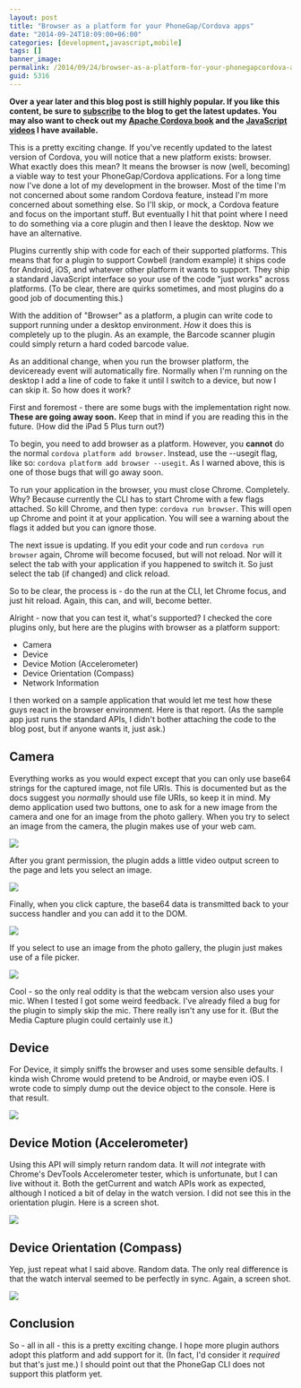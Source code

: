 ```yaml
---
layout: post
title: "Browser as a platform for your PhoneGap/Cordova apps"
date: "2014-09-24T18:09:00+06:00"
categories: [development,javascript,mobile]
tags: []
banner_image: 
permalink: /2014/09/24/browser-as-a-platform-for-your-phonegapcordova-apps
guid: 5316
---
```


<strong>Over a year later and this blog post is still highly popular. If you like this content, be sure to <a href="https://feedburner.google.com/fb/a/mailverify?uri=RaymondCamdensBlog&loc=en_US">subscribe</a> to the blog to get the latest updates. You may also want to check out my <a href="http://www.manning.com/camden">Apache Cordova book</a> and the <a href="/about-me">JavaScript videos</a> I have available.</strong>

<p>
This is a pretty exciting change. If you've recently updated to the latest version of Cordova, you will notice that a new platform exists: browser. What exactly does this mean? It means the browser is now (well, becoming) a viable way to test your PhoneGap/Cordova applications. For a long time now I've done a lot of my development in the browser. Most of the time I'm not concerned about some random Cordova feature, instead I'm more concerned about something else. So I'll skip, or mock, a Cordova feature and focus on the important stuff. But eventually I hit that point where I need to do something via a core plugin and then I leave the desktop. Now we have an alternative.
</p>
<!--more-->
<p>
Plugins currently ship with code for each of their supported platforms. This means that for a plugin to support Cowbell (random example) it ships code for Android, iOS, and whatever other platform it wants to support. They ship a standard JavaScript interface so your use of the code "just works" across platforms. (To be clear, there are quirks sometimes, and most plugins do a good job of documenting this.)
</p>

<p>
With the addition of "Browser" as a platform, a plugin can write code to support running under a desktop environment. <i>How</i> it does this is completely up to the plugin. As an example, the Barcode scanner plugin could simply return a hard coded barcode value. 
</p>

<p>
As an additional change, when you run the browser platform, the deviceready event will automatically fire. Normally when I'm running on the desktop I add a line of code to fake it until I switch to a device, but now I can skip it. So how does it work?
</p>

<p>
First and foremost - there are some bugs with the implementation right now. <strong>These are going away soon.</strong> Keep that in mind if you are reading this in the future. (How did the iPad 5 Plus turn out?)
</p>

<p>
To begin, you need to add browser as a platform. However, you <strong>cannot</strong> do the normal <code>cordova platform add browser</code>. Instead, use the --usegit flag, like so: <code>cordova platform add browser --usegit</code>. As I warned above, this is one of those bugs that will go away soon.
</p>

<p>
To run your application in the browser, you must close Chrome. Completely. Why? Because currently the CLI has to start Chrome with a few flags attached. So kill Chrome, and then type: <code>cordova run browser</code>. This will open up Chrome and point it at your application. You will see a warning about the flags it added but you can ignore those.
</p>

<p>
The next issue is updating. If you edit your code and run <code>cordova run browser</code> again, Chrome will become focused, but will not reload. Nor will it select the tab with your application if you happened to switch it. So just select the tab (if changed) and click reload.
</p>

<p>
So to be clear, the process is - do the run at the CLI, let Chrome focus, and just hit reload. Again, this can, and will, become better.
</p>

<p>
Alright - now that you can test it, what's supported? I checked the core plugins only, but here are the plugins with browser as a platform support:
</p>

<ul>
<li>Camera</li>
<li>Device</li>
<li>Device Motion (Accelerometer)</li>
<li>Device Orientation (Compass)</li>
<li>Network Information</li>
</ul>

<p>
I then worked on a sample application that would let me test how these guys react in the browser environment. Here is that report. (As the sample app just runs the standard APIs, I didn't bother attaching the code to the blog post, but if anyone wants it, just ask.)
</p>

<h2>Camera</h2>

<p>
Everything works as you would expect except that you can only use base64 strings for the captured image, not file URIs. This is documented but as the docs suggest you <i>normally</i> should use file URIs, so keep it in mind. My demo application used two buttons, one to ask for a new image from the camera and one for an image from the photo gallery. When you try to select an image from the camera, the plugin makes use of your web cam.
</p>

<p>
<img src="https://static.raymondcamden.com/images/shot111.png" class="bthumb" />
</p>

<p>
After you grant permission, the plugin adds a little video output screen to the page and lets you select an image.
</p>

<p>
<img src="https://static.raymondcamden.com/images/shot211.png" class="bthumb"/>
</p>

<p>
Finally, when you click capture, the base64 data is transmitted back to your success handler and you can add it to the DOM.
</p>

<p>
<img src="https://static.raymondcamden.com/images/shot37.png" class="bthumb" />
</p>

<p>
If you select to use an image from the photo gallery, the plugin just makes use of a file picker.
</p>

<p>
<img src="https://static.raymondcamden.com/images/shot41.png" class="bthumb" />
</p>

<p>
Cool - so the only real oddity is that the webcam version also uses your mic. When I tested I got some weird feedback. I've already filed a bug for the plugin to simply skip the mic. There really isn't any use for it. (But the Media Capture plugin could certainly use it.)
</p>

<h2>Device</h2>

<p>
For Device, it simply sniffs the browser and uses some sensible defaults. I kinda wish Chrome would pretend to be Android, or maybe even iOS. I wrote code to simply dump out the device object to the console. Here is that result.
</p>

<p>
<img src="https://static.raymondcamden.com/images/shot51.png" class="bthumb" />
</p>

<h2>Device Motion (Accelerometer)</h2>

<p>
Using this API will simply return random data. It will <i>not</i> integrate with Chrome's DevTools Accelerometer tester, which is unfortunate, but I can live without it. Both the getCurrent and watch APIs work as expected, although I noticed a bit of delay in the watch version. I did not see this in the orientation plugin. Here is a screen shot.
</p>

<p>
<img src="https://static.raymondcamden.com/images/shot61.png" class="bthumb" />
</p>

<h2>Device Orientation (Compass)</h2>

<p>
Yep, just repeat what I said above. Random data. The only real difference is that the watch interval seemed to be perfectly in sync. Again, a screen shot.
</p>

<p>
<img src="https://static.raymondcamden.com/images/shot71.png" class="bthumb" />
</p>

<h2>Conclusion</h2>

<p>
So - all in all - this is a pretty exciting change. I hope more plugin authors adopt this platform and add support for it. (In fact, I'd consider it <i>required</i> but that's just me.) I should point out that the PhoneGap CLI does not support this platform yet.
</p>